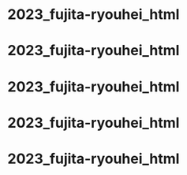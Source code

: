 # 2023_fujita-ryouhei_html
# 2023_fujita-ryouhei_html
# 2023_fujita-ryouhei_html
# 2023_fujita-ryouhei_html
# 2023_fujita-ryouhei_html
